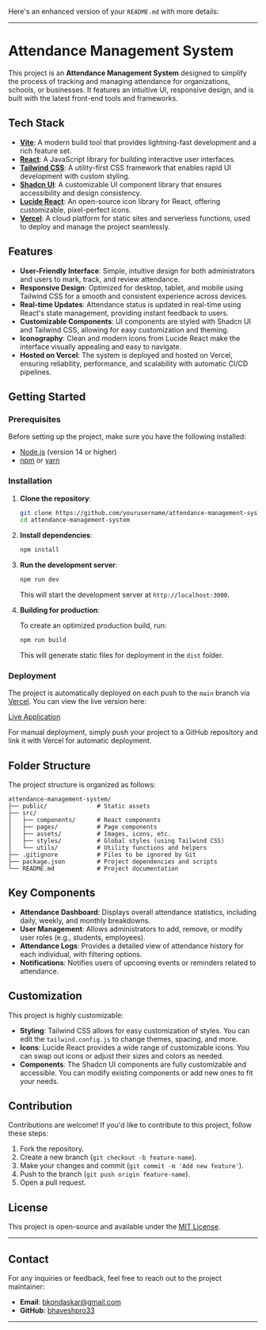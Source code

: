Here's an enhanced version of your `README.md` with more details:

---

# Attendance Management System

This project is an **Attendance Management System** designed to simplify the process of tracking and managing attendance for organizations, schools, or businesses. It features an intuitive UI, responsive design, and is built with the latest front-end tools and frameworks.

## Tech Stack

- **[Vite](https://vitejs.dev/)**: A modern build tool that provides lightning-fast development and a rich feature set.
- **[React](https://reactjs.org/)**: A JavaScript library for building interactive user interfaces.
- **[Tailwind CSS](https://tailwindcss.com/)**: A utility-first CSS framework that enables rapid UI development with custom styling.
- **[Shadcn UI](https://shadcn.dev/)**: A customizable UI component library that ensures accessibility and design consistency.
- **[Lucide React](https://lucide.dev/)**: An open-source icon library for React, offering customizable, pixel-perfect icons.
- **[Vercel](https://vercel.com/)**: A cloud platform for static sites and serverless functions, used to deploy and manage the project seamlessly.

## Features

- **User-Friendly Interface**: Simple, intuitive design for both administrators and users to mark, track, and review attendance.
- **Responsive Design**: Optimized for desktop, tablet, and mobile using Tailwind CSS for a smooth and consistent experience across devices.
- **Real-time Updates**: Attendance status is updated in real-time using React's state management, providing instant feedback to users.
- **Customizable Components**: UI components are styled with Shadcn UI and Tailwind CSS, allowing for easy customization and theming.
- **Iconography**: Clean and modern icons from Lucide React make the interface visually appealing and easy to navigate.
- **Hosted on Vercel**: The system is deployed and hosted on Vercel, ensuring reliability, performance, and scalability with automatic CI/CD pipelines.

## Getting Started

### Prerequisites

Before setting up the project, make sure you have the following installed:

- [Node.js](https://nodejs.org/) (version 14 or higher)
- [npm](https://www.npmjs.com/) or [yarn](https://yarnpkg.com/)

### Installation

1. **Clone the repository**:

    ```bash
    git clone https://github.com/yourusername/attendance-management-system.git
    cd attendance-management-system
    ```

2. **Install dependencies**:

    ```bash
    npm install
    ```

3. **Run the development server**:

    ```bash
    npm run dev
    ```

    This will start the development server at `http://localhost:3000`.

4. **Building for production**:

    To create an optimized production build, run:

    ```bash
    npm run build
    ```

    This will generate static files for deployment in the `dist` folder.

### Deployment

The project is automatically deployed on each push to the `main` branch via [Vercel](https://vercel.com). You can view the live version here:

[Live Application](https://your-project-name.vercel.app)

For manual deployment, simply push your project to a GitHub repository and link it with Vercel for automatic deployment.

## Folder Structure

The project structure is organized as follows:

```
attendance-management-system/
├── public/              # Static assets
├── src/                 
│   ├── components/      # React components
│   ├── pages/           # Page components
│   ├── assets/          # Images, icons, etc.
│   ├── styles/          # Global styles (using Tailwind CSS)
│   └── utils/           # Utility functions and helpers
├── .gitignore           # Files to be ignored by Git
├── package.json         # Project dependencies and scripts
└── README.md            # Project documentation
```

## Key Components

- **Attendance Dashboard**: Displays overall attendance statistics, including daily, weekly, and monthly breakdowns.
- **User Management**: Allows administrators to add, remove, or modify user roles (e.g., students, employees).
- **Attendance Logs**: Provides a detailed view of attendance history for each individual, with filtering options.
- **Notifications**: Notifies users of upcoming events or reminders related to attendance.

## Customization

This project is highly customizable:

- **Styling**: Tailwind CSS allows for easy customization of styles. You can edit the `tailwind.config.js` to change themes, spacing, and more.
- **Icons**: Lucide React provides a wide range of customizable icons. You can swap out icons or adjust their sizes and colors as needed.
- **Components**: The Shadcn UI components are fully customizable and accessible. You can modify existing components or add new ones to fit your needs.

## Contribution

Contributions are welcome! If you'd like to contribute to this project, follow these steps:

1. Fork the repository.
2. Create a new branch (`git checkout -b feature-name`).
3. Make your changes and commit (`git commit -m 'Add new feature'`).
4. Push to the branch (`git push origin feature-name`).
5. Open a pull request.

## License

This project is open-source and available under the [MIT License](LICENSE).

---

## Contact

For any inquiries or feedback, feel free to reach out to the project maintainer:

- **Email**: bkondaskar@gmail.com
- **GitHub**: [bhaveshpro33](https://github.com/bhaveshpro33)

---
